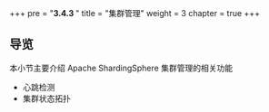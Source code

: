 +++
pre = "<b>3.4.3 </b>"
title = "集群管理"
weight = 3
chapter = true
+++

## 导览

本小节主要介绍 Apache ShardingSphere 集群管理的相关功能

* 心跳检测
* 集群状态拓扑
